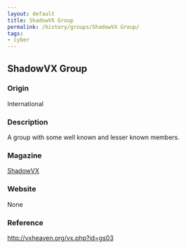```yaml
---
layout: default
title: ShadowVX Group
permalink: /history/groups/ShadowVX Group/
tags:
- cyber
---
```


## ShadowVX Group

### Origin
International

### Description
A group with some well known and lesser known members.

### Magazine
[ShadowVX](http://vxheaven.org/vx.php?id=zs01)

### Website
None

### Reference
http://vxheaven.org/vx.php?id=gs03
